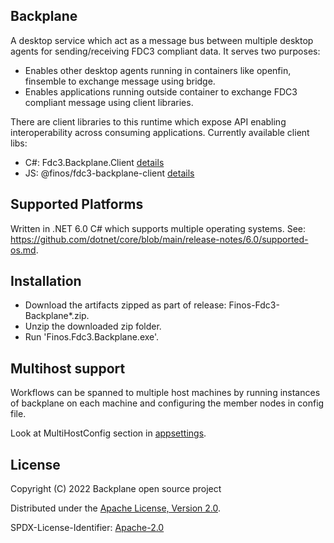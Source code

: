 ## Backplane 

A desktop service which act as a message bus between multiple desktop agents for sending/receiving FDC3 compliant data.
It serves two purposes:

- Enables other desktop agents running in containers like openfin, finsemble to exchange message using bridge.
- Enables applications running outside container to exchange FDC3 compliant message using client libraries.

There are client libraries to this runtime which expose API enabling interoperability across consuming applications.
Currently available client libs:

- C#: Fdc3.Backplane.Client [details](../Finos.Fdc3.Backplane.Client/Readme.md)
- JS: @finos/fdc3-backplane-client [details](../Finos.Fdc3.Backplane.Client.JS/README.md)

## Supported Platforms

Written in .NET 6.0 C# which supports multiple operating systems. See: https://github.com/dotnet/core/blob/main/release-notes/6.0/supported-os.md.

## Installation

- Download the artifacts zipped as part of release: Finos-Fdc3-Backplane*.zip.
- Unzip the downloaded zip folder.
- Run 'Finos.Fdc3.Backplane.exe'.

## Multihost support

Workflows can be spanned to multiple host machines by running instances of backplane on each machine and configuring the member nodes in config file. 

Look at MultiHostConfig section in [appsettings](./appsettings.json).


## License

Copyright (C) 2022 Backplane open source project

Distributed under the [Apache License, Version 2.0](http://www.apache.org/licenses/LICENSE-2.0).

SPDX-License-Identifier: [Apache-2.0](https://spdx.org/licenses/Apache-2.0)
